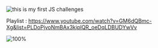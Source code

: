![this is my first JS challenges](https://bs-uploads.toptal.io/blackfish-uploads/components/seo/content/og_image_file/og_image/1264473/0211_JavaScript-Coding-Challenge_Luke-Social-a70614b9438520ac86c4a5eab56b6ece.png)

Playlist : https://www.youtube.com/watch?v=GM6dQBmc-Xg&list=PLDoPjvoNmBAx3kiplQR_oeDqLDBUDYwVv

![100%](https://progress-bar.dev/100/?title=Done)
